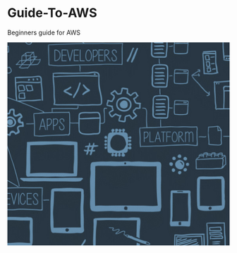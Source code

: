 # Guide-To-AWS
Beginners guide for AWS


![img](https://github.com/Ishaan28malik/Guide-To-AWS/blob/master/src/AWS.PNG )
